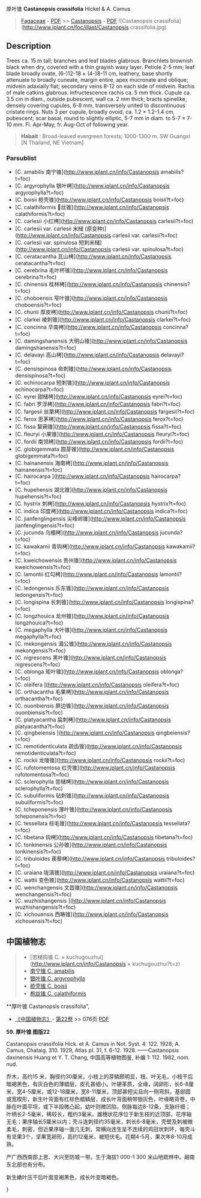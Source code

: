 厚叶锥 **Castanopsis crassifolia** Hickel & A. Camus

> [Fagaceae](http://www.iplant.cn/info/Fagaceae?t=foc) - [PDF](http://www.iplant.cn/foc/pdf/Fagaceae.pdf) >> [Castanopsis](http://www.iplant.cn/info/Castanopsis?t=foc) - [PDF](http://www.iplant.cn/foc/pdf/Castanopsis.pdf)
![Castanopsis crassifolia](http://www.iplant.cn/foc/illast/Castanopsis crassifolia.jpg)

## Description

Trees ca. 15 m tall; branches and leaf blades glabrous. Branchlets brownish black when dry, covered with a thin grayish waxy layer. Petiole 2-5 mm; leaf blade broadly ovate, (6-)12-18 ×  (4-)8-11 cm, leathery, base shortly attenuate to broadly cuneate, margin entire, apex mucronate and oblique; midvein adaxially flat; secondary veins 8-12 on each side of midvein. Rachis of male catkins glabrous. Infructescence rachis ca. 5 mm thick. Cupule ca. 3.5 cm in diam., outside pubescent, wall ca. 2 mm thick; bracts spinelike, densely covering cupules, 6-8 mm, transversely united to discontinuous cristate rings. Nuts 3 per cupule, broadly ovoid, ca. 1.2 ×  1.2-1.4 cm, pubescent; scar basal, round to slightly elliptic, 5-7 mm in diam. to 5-7 ×  7-10 mm. Fl. Apr-May, fr. Aug-Oct of following year.

> **Habait** : 
> Broad-leaved evergreen forests; 1000-1300 m. SW Guangxi [N Thailand, NE Vietnam]

### Parsublist

* [C.  amabilis  南宁锥](http://www.iplant.cn/info/Castanopsis amabilis?t=foc)
* [C.  argyrophylla  银叶栲](http://www.iplant.cn/info/Castanopsis argyrophylla?t=foc)
* [C.  boisii  榄壳锥](http://www.iplant.cn/info/Castanopsis boisii?t=foc)
* [C.  calathiformis  丝锥](http://www.iplant.cn/info/Castanopsis calathiformis?t=foc)
* [C.  carlesii  小红栲](http://www.iplant.cn/info/Castanopsis carlesii?t=foc)
* [C.  carlesii var. carlesii  米槠 (原变种)](http://www.iplant.cn/info/Castanopsis carlesii var. carlesii?t=foc)
* [C.  carlesii var. spinulosa  短刺米槠](http://www.iplant.cn/info/Castanopsis carlesii var. spinulosa?t=foc)
* [C.  ceratacantha  瓦山栲](http://www.iplant.cn/info/Castanopsis ceratacantha?t=foc)
* [C.  cerebrina  毛叶杯锥](http://www.iplant.cn/info/Castanopsis cerebrina?t=foc)
* [C.  chinensis  桂林栲](http://www.iplant.cn/info/Castanopsis chinensis?t=foc)
* [C.  choboensis  窄叶锥](http://www.iplant.cn/info/Castanopsis choboensis?t=foc)
* [C.  chunii  厚皮栲](http://www.iplant.cn/info/Castanopsis chunii?t=foc)
* [C.  clarkei  棱刺锥](http://www.iplant.cn/info/Castanopsis clarkei?t=foc)
* [C.  concinna  华南栲](http://www.iplant.cn/info/Castanopsis concinna?t=foc)
* [C.  damingshanensis  大明山锥](http://www.iplant.cn/info/Castanopsis damingshanensis?t=foc)
* [C.  delavayi  高山栲](http://www.iplant.cn/info/Castanopsis delavayi?t=foc)
* [C.  densispinosa  命刺锥](http://www.iplant.cn/info/Castanopsis densispinosa?t=foc)
* [C.  echinocarpa  短刺锥](http://www.iplant.cn/info/Castanopsis echinocarpa?t=foc)
* [C.  eyrei  甜槠栲](http://www.iplant.cn/info/Castanopsis eyrei?t=foc)
* [C.  fabri  罗浮栲](http://www.iplant.cn/info/Castanopsis fabri?t=foc)
* [C.  fargesii  丝栗栲](http://www.iplant.cn/info/Castanopsis fargesii?t=foc)
* [C.  ferox  思茅栲](http://www.iplant.cn/info/Castanopsis ferox?t=foc)
* [C.  fissa  黧蒴锥](http://www.iplant.cn/info/Castanopsis fissa?t=foc)
* [C.  fleuryi  小果锥](http://www.iplant.cn/info/Castanopsis fleuryi?t=foc)
* [C.  fordii  南领栲](http://www.iplant.cn/info/Castanopsis fordii?t=foc)
* [C.  globigemmata  圆芽锥](http://www.iplant.cn/info/Castanopsis globigemmata?t=foc)
* [C.  hainanensis  海南栲](http://www.iplant.cn/info/Castanopsis hainanensis?t=foc)
* [C.  hairocarpa  ](http://www.iplant.cn/info/Castanopsis hairocarpa?t=foc)
* [C.  hupehensis  湖北锥](http://www.iplant.cn/info/Castanopsis hupehensis?t=foc)
* [C.  hystrix  刺栲](http://www.iplant.cn/info/Castanopsis hystrix?t=foc)
* [C.  indica  印度栲](http://www.iplant.cn/info/Castanopsis indica?t=foc)
* [C.  jianfenglingensis  尖峰岭锥](http://www.iplant.cn/info/Castanopsis jianfenglingensis?t=foc)
* [C.  jucunda  乌楣栲](http://www.iplant.cn/info/Castanopsis jucunda?t=foc)
* [C.  kawakamii  青钩栲](http://www.iplant.cn/info/Castanopsis kawakamii?t=foc)
* [C.  kweichowensis  贵州锥](http://www.iplant.cn/info/Castanopsis kweichowensis?t=foc)
* [C.  lamontii  红勾栲](http://www.iplant.cn/info/Castanopsis lamontii?t=foc)
* [C.  ledongensis  乐东锥](http://www.iplant.cn/info/Castanopsis ledongensis?t=foc)
* [C.  longispina  长刺锥](http://www.iplant.cn/info/Castanopsis longispina?t=foc)
* [C.  longzhouica  龙州锥](http://www.iplant.cn/info/Castanopsis longzhouica?t=foc)
* [C.  megaphylla  大叶锥](http://www.iplant.cn/info/Castanopsis megaphylla?t=foc)
* [C.  mekongensis  湄公锥](http://www.iplant.cn/info/Castanopsis mekongensis?t=foc)
* [C.  nigrescens  黑叶锥](http://www.iplant.cn/info/Castanopsis nigrescens?t=foc)
* [C.  oblonga  矩叶锥](http://www.iplant.cn/info/Castanopsis oblonga?t=foc)
* [C.  oleifera  ](http://www.iplant.cn/info/Castanopsis oleifera?t=foc)
* [C.  orthacantha  毛果栲](http://www.iplant.cn/info/Castanopsis orthacantha?t=foc)
* [C.  ouonbiensis  屏边锥](http://www.iplant.cn/info/Castanopsis ouonbiensis?t=foc)
* [C.  platyacantha  扁刺栲](http://www.iplant.cn/info/Castanopsis platyacantha?t=foc)
* [C.  qingbeiensis  ](http://www.iplant.cn/info/Castanopsis qingbeiensis?t=foc)
* [C.  remotidenticulata  疏齿锥](http://www.iplant.cn/info/Castanopsis remotidenticulata?t=foc)
* [C.  rockii  龙陵锥](http://www.iplant.cn/info/Castanopsis rockii?t=foc)
* [C.  rufotomentosa  红壳锥](http://www.iplant.cn/info/Castanopsis rufotomentosa?t=foc)
* [C.  sclerophylla  苦槠栲](http://www.iplant.cn/info/Castanopsis sclerophylla?t=foc)
* [C.  subuliformis  钻刺锥](http://www.iplant.cn/info/Castanopsis subuliformis?t=foc)
* [C.  tcheponensis  薄叶锥](http://www.iplant.cn/info/Castanopsis tcheponensis?t=foc)
* [C.  tessellata  棕毛锥](http://www.iplant.cn/info/Castanopsis tessellata?t=foc)
* [C.  tibetana  钩栲](http://www.iplant.cn/info/Castanopsis tibetana?t=foc)
* [C.  tonkinensis  公孙锥](http://www.iplant.cn/info/Castanopsis tonkinensis?t=foc)
* [C.  tribuloides  蒺藜栲](http://www.iplant.cn/info/Castanopsis tribuloides?t=foc)
* [C.  uraiana  咙漓锥](http://www.iplant.cn/info/Castanopsis uraiana?t=foc)
* [C.  wattii  变色锥](http://www.iplant.cn/info/Castanopsis wattii?t=foc)
* [C.  wenchangensis  文昌锥](http://www.iplant.cn/info/Castanopsis wenchangensis?t=foc)
* [C.  wuzhishangensis  ](http://www.iplant.cn/info/Castanopsis wuzhishangensis?t=foc)
* [C.  xichouensis  西畴锥](http://www.iplant.cn/info/Castanopsis xichouensis?t=foc)

## 中国植物志

> * [苦槠钩锥  C.  × kuchugouzhui](http://www.iplant.cn/info/Castanopsis × kuchugouzhui?t=z)
> * [南宁锥  C.  amabilis](Castanopsis-amabilis-南宁锥.md)
> * [银叶锥  C.  argyrophylla](Castanopsis-argyrophylla-银叶栲.md)
> * [榄壳锥  C.  boisii](Castanopsis-boisii-榄壳锥.md)
> * [枹丝锥  C.  calathiformis](Castanopsis-calathiformis-枹丝锥.md)

**厚叶锥 Castanopsis crassifolia",

* [《中国植物志》](http://www.iplant.cn/frps)- [第22卷](http://www.iplant.cn/frps/vol/22) >> 076页 [PDF](http://www.iplant.cn/frps/pdf/22/076a.pdf)

**59. 厚叶锥 图版22**

Castanopsis crassifolia Hick. et A. Camus in Not. Syst. 4: 122. 1928; A. Camus, Chataig. 310. 1929, Atlas pl. 31, f. 6-12. 1928. ——Castanopsis daxinensis Huang et Y. T. Chang, 中国高等植物图鉴, 补编 1: 112. 1982, nom. nud.

乔木，高约15 米，胸径约30厘米，小枝上的芽鳞颇明显，枝、叶无毛，小枝干后暗褐黑色，有灰白色的薄蜡层，皮孔甚细小。叶硬革质，全缘，阔卵形，长6-8厘米，宽4-5厘米，或12-18厘米，宽8-11厘米，顶部甚短尖且向一侧弯斜，基部圆或宽楔形，新生叶背面有红棕色蜡鳞层，成长叶背面稍带银灰色，叶缘略背卷，中脉在叶面平坦，或下半段微凸起，幼叶则微凹陷，侧脉每边8-12条，支脉纤细；叶柄长2-5毫米，稀较长，粗约3毫米。雄穗状花序位于新生枝的近顶部，花序轴无毛；果序轴长5厘米以内；壳斗连刺径约35毫米，刺长6-8毫米，壳壁及刺被微柔毛，刺密，但近果序轴一面几无刺，常横向连生呈不连续的鸡冠状刺环，每壳斗有坚果3个，坚果宽卵形，高约12毫米，被短伏毛。花期4-5月，果次年8-10月成熟。

产广西西南部上思、大兴至防城一带。生于海拔1 000-1 300 米山地疏林中。越南东北部也有分布。

新生嫩叶压干后叶面变褐黑色，成长叶变暗褐色。

}